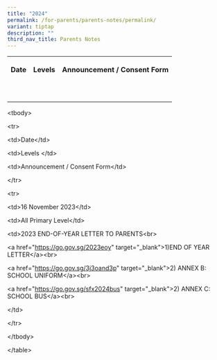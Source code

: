 ```yaml
---
title: "2024"
permalink: /for-parents/parents-notes/permalink/
variant: tiptap
description: ""
third_nav_title: Parents Notes
---
```

<table><tbody><tr><th rowspan="1" colspan="1"><p>Date</p></th><th rowspan="1" colspan="1"><p>Levels</p></th><th rowspan="1" colspan="1"><p>Announcement / Consent Form</p></th></tr><tr><td rowspan="1" colspan="1"><p></p></td><td rowspan="1" colspan="1"><p></p></td><td rowspan="1" colspan="1"><p></p></td></tr><tr><td rowspan="1" colspan="1"><p></p></td><td rowspan="1" colspan="1"><p></p></td><td rowspan="1" colspan="1"><p></p></td></tr></tbody></table><p>&lt;tbody&gt;</p><p>  &lt;tr&gt;</p><p>    &lt;td&gt;Date&lt;/td&gt;</p><p>    &lt;td&gt;Levels &lt;/td&gt;</p><p>    &lt;td&gt;Announcement / Consent Form&lt;/td&gt;</p><p>  &lt;/tr&gt;</p><p>    &lt;tr&gt;</p><p>    &lt;td&gt;16 November 2023&lt;/td&gt;</p><p>    &lt;td&gt;All Primary Level&lt;/td&gt;</p><p>    &lt;td&gt;2023 END-OF-YEAR LETTER TO PARENTS&lt;br&gt;</p><p>      &lt;a href="<a href="https://go.gov.sg/2023eoy" rel="noopener noreferrer nofollow" target="_blank">https://go.gov.sg/2023eoy</a>" target="_blank"&gt;1)END OF YEAR LETTER&lt;/a&gt;&lt;br&gt;</p><p>      &lt;a href="<a href="https://go.gov.sg/3j3oand3p" rel="noopener noreferrer nofollow" target="_blank">https://go.gov.sg/3j3oand3p</a>" target="_blank"&gt;2) ANNEX B: SCHOOL UNIFORM&lt;/a&gt;&lt;br&gt;</p><p>        &lt;a href="<a href="https://go.gov.sg/sfx2024bus" rel="noopener noreferrer nofollow" target="_blank">https://go.gov.sg/sfx2024bus</a>" target="_blank"&gt;2) ANNEX C: SCHOOL BUS&lt;/a&gt;&lt;br&gt;</p><p>  &lt;/td&gt;</p><p>  &lt;/tr&gt;</p><p>&lt;/tbody&gt;</p><p>&lt;/table&gt;</p>